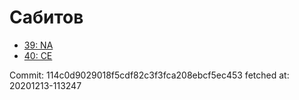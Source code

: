 # Сабитов
- [39: NA](39.md)
- [40: CE](40.md)

Commit: 114c0d9029018f5cdf82c3f3fca208ebcf5ec453
 fetched at: 20201213-113247
